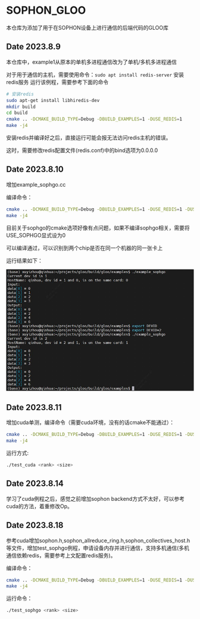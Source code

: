 # SOPHON_GLOO

本仓库为添加了用于在SOPHON设备上进行通信的后端代码的GLOO库

## Date 2023.8.9
本仓库中，example1从原本的单机多进程通信改为了单机/多机多进程通信

对于用于通信的主机，需要使用命令：```sudo apt install redis-server``` 安装redis服务
运行该例程，需要参考下面的命令

```bash
# 安装redis
sudo apt-get install libhiredis-dev
mkdir build
cd build
cmake .. -DCMAKE_BUILD_TYPE=Debug -DBUILD_EXAMPLES=1 -DUSE_REDIS=1
make -j4
```

安装redis并编译好之后，直接运行可能会报无法访问redis主机的错误。

这时，需要修改redis配置文件(redis.conf)中的bind选项为0.0.0.0

## Date 2023.8.10
增加example_sophgo.cc

编译命令：

```bash
cmake .. -DCMAKE_BUILD_TYPE=Debug -DBUILD_EXAMPLES=1 -DUSE_REDIS=1 -DUSE_SOPHGO=1
make -j4
```

目前关于sophgo的cmake选项好像有点问题，如果不编译sophgo相关，需要将USE_SOPHGO显式设为0

可以编译通过，可以识别到两个chip是否在同一个机器的同一张卡上

运行结果如下：

![](./pics/example_sophgo.jpg)

## Date 2023.8.11
增加cuda单测，编译命令（需要cuda环境，没有的话cmake不能通过）：
```bash
cmake .. -DCMAKE_BUILD_TYPE=Debug -DBUILD_EXAMPLES=1 -DUSE_REDIS=1 -DUSE_SOPHGO=0 -DUSE_CUDA=1
make -j4
```

运行方式:
```bash
./test_cuda <rank> <size>
```

## Date 2023.8.14
学习了cuda例程之后，感觉之前增加sophon backend方式不太好，可以参考cuda的方法，着重修改Op。

## Date 2023.8.18
参考cuda增加sophon.h,sophon_allreduce_ring.h,sophon_collectives_host.h等文件，增加test_sophgo例程，申请设备内存并进行通信，支持多机通信(多机通信依赖redis，需要参考上文配置redis服务)。

编译命令：

```bash
cmake .. -DCMAKE_BUILD_TYPE=Debug -DBUILD_EXAMPLES=1 -DUSE_REDIS=1 -DUSE_SOPHGO=1
make -j4
```

运行命令：

```bash
./test_sophgo <rank> <size>
```